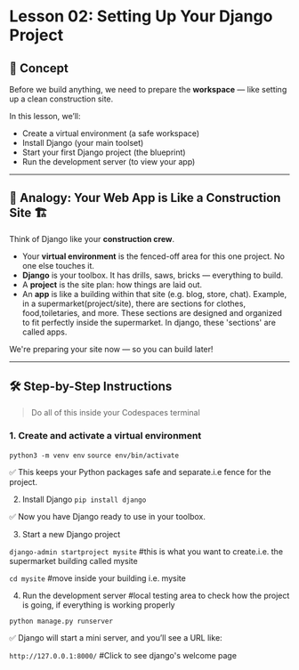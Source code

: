 # Lesson 02: Setting Up Your Django Project

## 🚀 Concept

Before we build anything, we need to prepare the **workspace** — like setting up a clean construction site.

In this lesson, we’ll:
- Create a virtual environment (a safe workspace)
- Install Django (your main toolset)
- Start your first Django project (the blueprint)
- Run the development server (to view your app)

---

## 🧱 Analogy: Your Web App is Like a Construction Site 🏗️

Think of Django like your **construction crew**.

- Your **virtual environment** is the fenced-off area for this one project. No one else touches it.
- **Django** is your toolbox. It has drills, saws, bricks — everything to build.
- A **project** is the site plan: how things are laid out.
- An **app** is like a building within that site (e.g. blog, store, chat). 
Example, in a supermarket(project/site), there are sections for clothes, food,toiletaries, and more. These sections are designed and organized to fit perfectly inside the supermarket. In django, these 'sections' are called apps.

We're preparing your site now — so you can build later!

---

## 🛠️ Step-by-Step Instructions

> Do all of this inside your Codespaces terminal

### 1. Create and activate a virtual environment


`python3 -m venv env`
`source env/bin/activate`

✅ This keeps your Python packages safe and separate.i.e fence for the project.

2. Install Django
`pip install django`

✅ Now you have Django ready to use in your toolbox.

3. Start a new Django project

`django-admin startproject mysite`  #this is what you want to create.i.e. the supermarket building called mysite


`cd mysite` #move inside your building i.e. mysite

4. Run the development server #local testing area to check how the project is going, if everything is working properly

`python manage.py runserver`

✅ Django will start a mini server, and you’ll see a URL like:

`http://127.0.0.1:8000/` #Click to see django's welcome page









